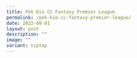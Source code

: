 ```yaml
---
title: Pek Kio CC Fantasy Premier League
permalink: /pek-kio-cc-fantasy-premier-league/
date: 2022-08-01
layout: post
description: ""
image: ""
variant: tiptap
---
```

